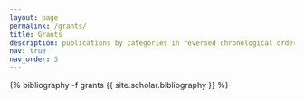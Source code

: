 ```yaml
---
layout: page
permalink: /grants/
title: Grants
description: publications by categories in reversed chronological order. generated by jekyll-scholar.
nav: true
nav_order: 3
---
```





<!-- _pages/grants.md -->

<div class="publications">

{% bibliography -f grants {{ site.scholar.bibliography }} %}

</div>
